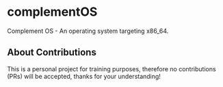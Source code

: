 # complementOS
Complement OS - An operating system targeting x86_64.

## About Contributions
This is a personal project for training purposes, therefore no contributions (PRs) will be accepted, thanks for your understanding!
